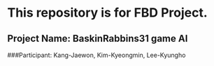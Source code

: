 # This repository is for FBD Project.
## Project Name: BaskinRabbins31 game AI
###Participant: Kang-Jaewon, Kim-Kyeongmin, Lee-Kyungho
